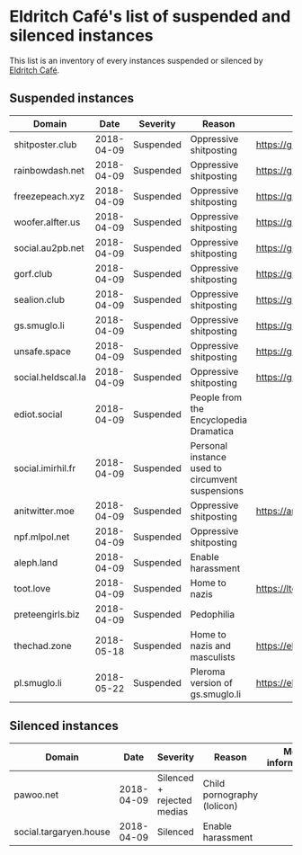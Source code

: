 # Eldritch Café's list of suspended and silenced instances
This list is an inventory of every instances suspended or silenced by [Eldritch Café](https://eldritch.cafe/).

## Suspended instances

| Domain             | Date       | Severity  | Reason                                           | More informations                                  |
| ------------------ | ---------- | --------- | ------------------------------------------------ | -------------------------------------------------- |
| shitposter.club    | 2018-04-09 | Suspended | Oppressive shitposting                           | https://github.com/nolanlawson/blocked-on-mastodon |
| rainbowdash.net    | 2018-04-09 | Suspended | Oppressive shitposting                           | https://github.com/nolanlawson/blocked-on-mastodon |
| freezepeach.xyz    | 2018-04-09 | Suspended | Oppressive shitposting                           | https://github.com/nolanlawson/blocked-on-mastodon |
| woofer.alfter.us   | 2018-04-09 | Suspended | Oppressive shitposting                           | https://github.com/nolanlawson/blocked-on-mastodon |
| social.au2pb.net   | 2018-04-09 | Suspended | Oppressive shitposting                           | https://github.com/nolanlawson/blocked-on-mastodon |
| gorf.club          | 2018-04-09 | Suspended | Oppressive shitposting                           | https://github.com/nolanlawson/blocked-on-mastodon |
| sealion.club       | 2018-04-09 | Suspended | Oppressive shitposting                           | https://github.com/nolanlawson/blocked-on-mastodon |
| gs.smuglo.li       | 2018-04-09 | Suspended | Oppressive shitposting                           | https://github.com/nolanlawson/blocked-on-mastodon |
| unsafe.space       | 2018-04-09 | Suspended | Oppressive shitposting                           | https://github.com/nolanlawson/blocked-on-mastodon |
| social.heldscal.la | 2018-04-09 | Suspended | Oppressive shitposting                           | https://github.com/nolanlawson/blocked-on-mastodon |
| ediot.social       | 2018-04-09 | Suspended | People from the Encyclopedia Dramatica           |                                                    |
| social.imirhil.fr  | 2018-04-09 | Suspended | Personal instance used to circumvent suspensions |                                                    |
| anitwitter.moe     | 2018-04-09 | Suspended | Oppressive shitposting                           | https://anitwitter.moe/about/more                  |
| npf.mlpol.net      | 2018-04-09 | Suspended | Oppressive shitposting                           |                                                    |
| aleph.land         | 2018-04-09 | Suspended | Enable harassment                                |                                                    |
| toot.love          | 2018-04-09 | Suspended | Home to nazis                                    | https://ltch.fr/@Alda/98997706007765153            |
| preteengirls.biz   | 2018-04-09 | Suspended | Pedophilia                                       |                                                    |
| thechad.zone       | 2018-05-18 | Suspended | Home to nazis and masculists                     | https://eldritch.cafe/@Barmaid/100049722033511321  |
| pl.smuglo.li       | 2018-05-22 | Suspended | Pleroma version of gs.smuglo.li                  | https://eldritch.cafe/@Barmaid/100074692144857409  |

## Silenced instances

| Domain                 | Date       | Severity                   | Reason                      | More informations   |
| ---------------------- | ---------- | -------------------------- | --------------------------- | ------------------- |
| pawoo.net              | 2018-04-09 | Silenced + rejected medias | Child pornography (lolicon) |                     |
| social.targaryen.house | 2018-04-09 | Silenced                   | Enable harassment           |                     |
